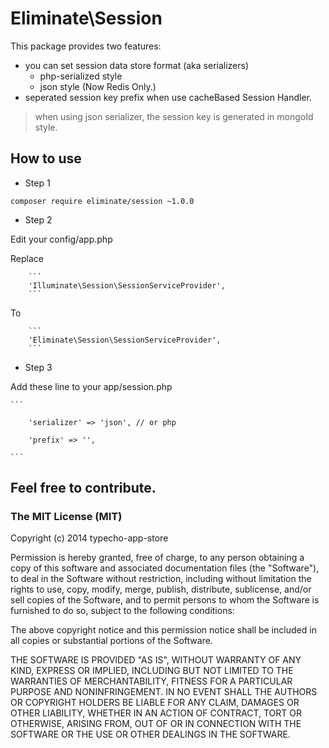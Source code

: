 Eliminate\Session
===================

This package provides two features:
   * you can set session data store format (aka serializers)
        - php-serialized style
        - json style (Now Redis Only.)
   * seperated session key prefix when use cacheBased Session Handler.

> when using json serializer, the session key is generated in mongoId style.

## How to use

  - Step 1
  
  ```
  composer require eliminate/session ~1.0.0
  ```
  
  - Step 2

  Edit your config/app.php

  Replace

        ```
        'Illuminate\Session\SessionServiceProvider',
        ```

  To

        ```
        'Eliminate\Session\SessionServiceProvider',
        ```

  - Step 3

  Add these line to your app/session.php

    ```

        'serializer' => 'json', // or php

        'prefix' => '',

    ```

## Feel free to contribute.


### The MIT License (MIT)

Copyright (c) 2014 typecho-app-store

Permission is hereby granted, free of charge, to any person obtaining a copy
of this software and associated documentation files (the "Software"), to deal
in the Software without restriction, including without limitation the rights
to use, copy, modify, merge, publish, distribute, sublicense, and/or sell
copies of the Software, and to permit persons to whom the Software is
furnished to do so, subject to the following conditions:

The above copyright notice and this permission notice shall be included in all
copies or substantial portions of the Software.

THE SOFTWARE IS PROVIDED "AS IS", WITHOUT WARRANTY OF ANY KIND, EXPRESS OR
IMPLIED, INCLUDING BUT NOT LIMITED TO THE WARRANTIES OF MERCHANTABILITY,
FITNESS FOR A PARTICULAR PURPOSE AND NONINFRINGEMENT. IN NO EVENT SHALL THE
AUTHORS OR COPYRIGHT HOLDERS BE LIABLE FOR ANY CLAIM, DAMAGES OR OTHER
LIABILITY, WHETHER IN AN ACTION OF CONTRACT, TORT OR OTHERWISE, ARISING FROM,
OUT OF OR IN CONNECTION WITH THE SOFTWARE OR THE USE OR OTHER DEALINGS IN THE
SOFTWARE.
